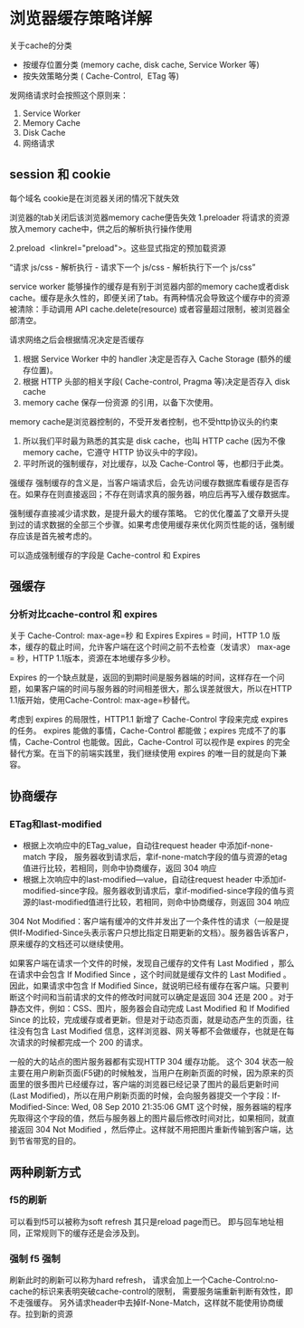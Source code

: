 # 浏览器缓存策略详解

关于cache的分类

* 按缓存位置分类 (memory cache, disk cache, Service Worker 等)
* 按失效策略分类 ( Cache-Control,  ETag 等)

发网络请求时会按照这个原则来：

1. Service Worker
2. Memory Cache
3. Disk Cache
4. 网络请求

## session 和 cookie

每个域名
cookie是在浏览器关闭的情况下就失效

浏览器的tab关闭后该浏览器memory cache便告失效
1.preloader    将请求的资源放入memory cache中，供之后的解析执行操作使用

2.preload   <linkrel="preload">。这些显式指定的预加载资源

“请求 js/css - 解析执行 - 请求下一个 js/css - 解析执行下一个 js/css”

service worker 能够操作的缓存是有别于浏览器内部的memory cache或者disk cache。缓存是永久性的，即便关闭了tab。有两种情况会导致这个缓存中的资源被清除：手动调用 API cache.delete(resource) 或者容量超过限制，被浏览器全部清空。

请求网络之后会根据情况决定是否缓存

1. 根据 Service Worker 中的 handler 决定是否存入 Cache Storage (额外的缓存位置)。
2. 根据 HTTP 头部的相关字段( Cache-control, Pragma 等)决定是否存入 disk cache
3. memory cache 保存一份资源 的引用，以备下次使用。

memory cache是浏览器控制的，不受开发者控制，也不受http协议头的约束

1. 所以我们平时最为熟悉的其实是 disk cache，也叫 HTTP cache (因为不像 memory cache，它遵守 HTTP 协议头中的字段)。
2. 平时所说的强制缓存，对比缓存，以及 Cache-Control 等，也都归于此类。

强缓存
强制缓存的含义是，当客户端请求后，会先访问缓存数据库看缓存是否存在。如果存在则直接返回；不存在则请求真的服务器，响应后再写入缓存数据库。

强制缓存直接减少请求数，是提升最大的缓存策略。 它的优化覆盖了文章开头提到过的请求数据的全部三个步骤。如果考虑使用缓存来优化网页性能的话，强制缓存应该是首先被考虑的。

可以造成强制缓存的字段是 Cache-control 和 Expires

## 强缓存

### 分析对比cache-control 和 expires

关于 Cache-Control: max-age=秒 和 Expires
Expires = 时间，HTTP 1.0 版本，缓存的载止时间，允许客户端在这个时间之前不去检查（发请求）
max-age = 秒，HTTP 1.1版本，资源在本地缓存多少秒。

Expires 的一个缺点就是，返回的到期时间是服务器端的时间，这样存在一个问题，如果客户端的时间与服务器的时间相差很大，那么误差就很大，所以在HTTP 1.1版开始，使用Cache-Control: max-age=秒替代。

考虑到 expires 的局限性，HTTP1.1 新增了 Cache-Control 字段来完成 expires 的任务。
expires 能做的事情，Cache-Control 都能做；expires 完成不了的事情，Cache-Control 也能做。因此，Cache-Control 可以视作是 expires 的完全替代方案。在当下的前端实践里，我们继续使用 expires 的唯一目的就是向下兼容。

## 协商缓存

### ETag和last-modified

* 根据上次响应中的ETag_value，自动往request header 中添加if-none-match 字段， 服务器收到请求后，拿if-none-match字段的值与资源的etag值进行比较，若相同，则命中协商缓存，返回 304 响应
* 根据上次响应中的last-modified—value，自动往request header 中添加if-modified-since字段。服务器收到请求后，拿if-modified-since字段的值与资源的last-modified值进行比较，若相同，则命中协商缓存，则返回 304 响应

304 Not Modified：客户端有缓冲的文件并发出了一个条件性的请求（一般是提供If-Modified-Since头表示客户只想比指定日期更新的文档）。服务器告诉客户，原来缓存的文档还可以继续使用。

如果客户端在请求一个文件的时候，发现自己缓存的文件有 Last Modified ，那么在请求中会包含 If Modified Since ，这个时间就是缓存文件的 Last Modified 。因此，如果请求中包含 If Modified Since，就说明已经有缓存在客户端。只要判断这个时间和当前请求的文件的修改时间就可以确定是返回 304 还是 200 。对于静态文件，例如：CSS、图片，服务器会自动完成 Last Modified 和 If Modified Since 的比较，完成缓存或者更新。但是对于动态页面，就是动态产生的页面，往往没有包含 Last Modified 信息，这样浏览器、网关等都不会做缓存，也就是在每次请求的时候都完成一个 200 的请求。

一般的大的站点的图片服务器都有实现HTTP 304 缓存功能。
这个 304 状态一般主要在用户刷新页面(F5键)的时候触发，当用户在刷新页面的时候，因为原来的页面里的很多图片已经缓存过，客户端的浏览器已经记录了图片的最后更新时间(Last Modified)，所以在用户刷新页面的时候，会向服务器提交一个字段：If-Modified-Since: Wed, 08 Sep 2010 21:35:06 GMT
这个时候，服务器端的程序先取得这个字段的值，然后与服务器上的图片最后修改时间对比，如果相同，就直接返回 304 Not Modified ，然后停止。这样就不用把图片重新传输到客户端，达到节省带宽的目的。

## 两种刷新方式

### f5的刷新

可以看到f5可以被称为soft refresh 其只是reload page而已。
即与回车地址相同，正常规则下的缓存还是会涉及到。

### 强制 f5 强制

刷新此时的刷新可以称为hard refresh，
请求会加上一个Cache-Control:no-cache的标识来表明突破cache-control的限制，
需要服务端重新判断有效性，即不走强缓存。
另外请求header中去掉If-None-Match，这样就不能使用协商缓存。拉到新的资源
